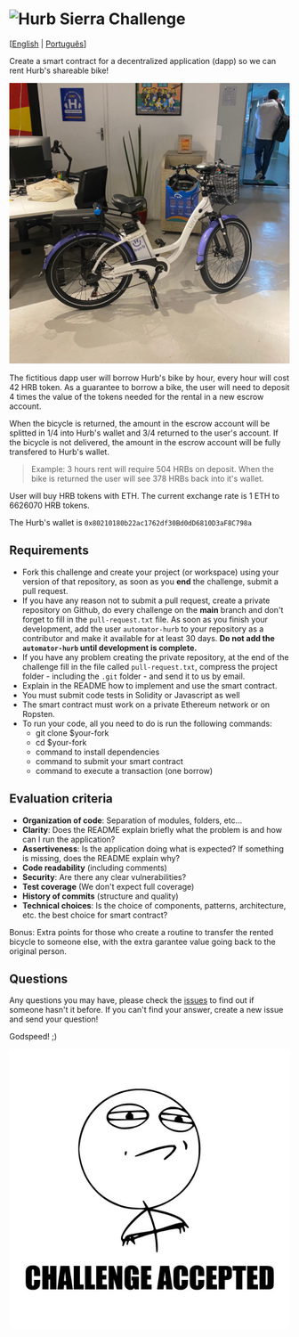 # <img src="https://avatars1.githubusercontent.com/u/7063040?v=4&s=200.jpg" alt="Hurb" width="24" /> Sierra Challenge

[[English](README.md) | [Português](README.pt.md)]

Create a smart contract for a decentralized application (dapp) so we can rent Hurb's shareable bike!

<p align="center">
 <img src="hurb-bike.jpg" alt="Hurb's Bike" />
</p>

The fictitious dapp user will borrow Hurb's bike by hour, every hour will cost 42 HRB token. As a guarantee to borrow a bike, the user will need to deposit 4 times the value of the tokens needed for the rental in a new escrow account.

When the bicycle is returned, the amount in the escrow account will be splitted in 1/4 into Hurb's wallet and 3/4 returned to the user's account. If the bicycle is not delivered, the amount in the escrow account will be fully transfered to Hurb's wallet.

> Example: 3 hours rent will require 504 HRBs on deposit. When the bike is returned the user will see 378 HRBs back into it's wallet.

User will buy HRB tokens with ETH. The current exchange rate is 1 ETH to 6626070 HRB tokens.

The Hurb's wallet is `0x80210180b22ac1762df30Bd0dD6810D3aF8C798a`

## Requirements

-   Fork this challenge and create your project (or workspace) using your version of that repository, as soon as you **end** the challenge, submit a pull request.
-   If you have any reason not to submit a pull request, create a private repository on Github, do every challenge on the **main** branch and don't forget to fill in the `pull-request.txt` file. As soon as you finish your development, add the user `automator-hurb` to your repository as a contributor and make it available for at least 30 days. **Do not add the `automator-hurb` until development is complete.**
-   If you have any problem creating the private repository, at the end of the challenge fill in the file called `pull-request.txt`, compress the project folder - including the `.git` folder - and send it to us by email.
-   Explain in the README how to implement and use the smart contract.
-   You must submit code tests in Solidity or Javascript as well
-   The smart contract must work on a private Ethereum network or on Ropsten.
-   To run your code, all you need to do is run the following commands:
    -   git clone \$your-fork
    -   cd \$your-fork
    -   command to install dependencies
    -   command to submit your smart contract
    -   command to execute a transaction (one borrow)

## Evaluation criteria

-   **Organization of code**: Separation of modules, folders, etc...
-   **Clarity**: Does the README explain briefly what the problem is and how can I run the application?
-   **Assertiveness**: Is the application doing what is expected? If something is missing, does the README explain why?
-   **Code readability** (including comments)
-   **Security**: Are there any clear vulnerabilities?
-   **Test coverage** (We don't expect full coverage)
-   **History of commits** (structure and quality)
-   **Technical choices**: Is the choice of components, patterns, architecture, etc. the best choice for smart contract?

Bonus: Extra points for those who create a routine to transfer the rented bicycle to someone else, with the extra garantee value going back to the original person.

## Questions

Any questions you may have, please check the [issues](https://github.com/HurbCom/challenge-sierra/issues) to find out if someone hasn't it before. If you can't find your answer, create a new issue and send your question!

Godspeed! ;)

<p align="center">
 <img src="ca.jpg" alt="Challange accepted" />
</p>

